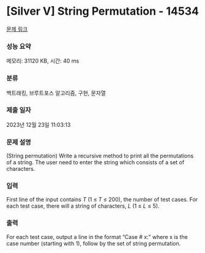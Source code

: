 # [Silver V] String Permutation - 14534 

[문제 링크](https://www.acmicpc.net/problem/14534) 

### 성능 요약

메모리: 31120 KB, 시간: 40 ms

### 분류

백트래킹, 브루트포스 알고리즘, 구현, 문자열

### 제출 일자

2023년 12월 23일 11:03:13

### 문제 설명

<p>(String permutation) Write a recursive method to print all the permutations of a string. The user need to enter the string which consists of a set of characters.</p>

### 입력 

 <p>First line of the input contains <em>T</em> (1 ≤ <em>T</em> ≤ 200), the number of test cases. For each test case, there will a string of characters, <em>L</em> (1 ≤ <em>L</em> ≤ 5).</p>

### 출력 

 <p>For each test case, output a line in the format “Case # x:” where x is the case number (starting with 1), follow by the set of string permutation.</p>


